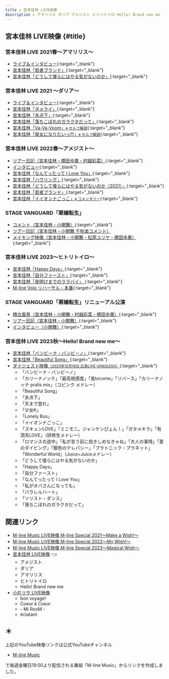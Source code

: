 ```yaml
---
title : 宮本佳林 LIVE映像
description : アマリリス ダリア アメジスト ヒトリトイロ Hello! Brand new me
---
```

## 宮本佳林 LIVE映像 {#title}

### 宮本佳林 LIVE 2021春～アマリリス～
* [<i class="fa-lg fa-brands fa-youtube"></i> ライブ＆インタビュー](https://www.youtube.com/watch?v=un2l69sgD3Q&t=18m16s){:target="_blank"}
* [<i class="fa-lg fa-brands fa-youtube"></i> 宮本佳林「若者ブランド」](https://www.youtube.com/watch?v=v0ei3Dge4-8&t=21m4s){:target="_blank"}
* [<i class="fa-lg fa-brands fa-youtube"></i> 宮本佳林「どうして僕らにはやる気がないのか」](https://www.youtube.com/watch?v=5dJvQZM0h5Q&t=2m22s){:target="_blank"}

### 宮本佳林 LIVE 2021 ～ダリア～
* [<i class="fa-lg fa-brands fa-youtube"></i> ライブ＆インタビュー](https://www.youtube.com/watch?v=BrZQu8vyzjA&t=15m2s){:target="_blank"}
* [<i class="fa-lg fa-brands fa-youtube"></i> 宮本佳林「タメライ」](https://www.youtube.com/watch?v=Iv7J1M4UWGc&t=2m12s){:target="_blank"}
* [<i class="fa-lg fa-brands fa-youtube"></i> 宮本佳林「氷点下」](https://www.youtube.com/watch?v=PDj4BOE5PA8&t=10m35s){:target="_blank"}
* [<i class="fa-lg fa-brands fa-youtube"></i> 宮本佳林「落ちこぼれのガラクタだって」](https://www.youtube.com/watch?v=l_SkogtdkcM&t=16m33s){:target="_blank"}
* [<i class="fa-lg fa-brands fa-youtube"></i> 宮本佳林「Va-Va-Voom」<small>※ セルフ解説</small>](https://www.youtube.com/watch?v=NdxbeIOsHWI&t=27m8s){:target="_blank"}
* [<i class="fa-lg fa-brands fa-youtube"></i> 宮本佳林「彼女になりたいっ!!!」<small>※ セルフ解説</small>](https://www.youtube.com/watch?v=YFrh5mHSSCI&t=9m16s){:target="_blank"}

### 宮本佳林 LIVE 2022春～アメジスト～
* [<i class="fa-lg fa-brands fa-youtube"></i> ツアー日記（宮本佳林・橋田歩果・村越彩菜）](https://www.youtube.com/watch?v=z0zG2Py05lg&t=17m49s){:target="_blank"}
* [<i class="fa-lg fa-brands fa-youtube"></i> インタビュー](https://www.youtube.com/watch?v=14RRXEjiBxg&t=15m0s){:target="_blank"}
* [<i class="fa-lg fa-brands fa-youtube"></i> 宮本佳林「なんてったって I Love You」](https://www.youtube.com/watch?v=N4g2iWwMBY0&t=3m34s){:target="_blank"}
* [<i class="fa-lg fa-brands fa-youtube"></i> 宮本佳林「ハウリング」](https://www.youtube.com/watch?v=sVeS_aWt8_k&t=25m23s){:target="_blank"}
* [<i class="fa-lg fa-brands fa-youtube"></i> 宮本佳林「どうして僕らにはやる気がないのか（2021）」](https://www.youtube.com/watch?v=jPrEIcnbSh0&t=26m14s){:target="_blank"}
* [<i class="fa-lg fa-brands fa-youtube"></i> 宮本佳林「若者ブランド」](https://www.youtube.com/watch?v=q5tRVzxanOI&t=16m45s){:target="_blank"}
* [<i class="fa-lg fa-brands fa-youtube"></i> 宮本佳林「イイオンナごっこ」<small>※ コメンタリー</small>](https://www.youtube.com/watch?v=40HPuMPjB1I&t=21m55s){:target="_blank"}

### STAGE VANGUARD「悪嬢転生」
* [<i class="fa-lg fa-brands fa-youtube"></i> コメント（宮本佳林・小関舞）](https://www.youtube.com/watch?v=q5tRVzxanOI&t=25m44s){:target="_blank"}
* [<i class="fa-lg fa-brands fa-youtube"></i> ツアー日記（宮本佳林・小関舞 千秋楽コメント）](https://www.youtube.com/watch?v=V7xfzsXp9Ls&t=6m50s)
* [<i class="fa-lg fa-brands fa-youtube"></i> メイキング映像（宮本佳林・小関舞・松原ユリヤ・橋田歩果）](https://www.youtube.com/watch?v=lW-3ARXEm18&t=3m17s){:target="_blank"}

### 宮本佳林 LIVE 2023〜ヒトリトイロ〜
* [<i class="fa-lg fa-brands fa-youtube"></i> 宮本佳林「Happy Days」](https://www.youtube.com/watch?v=NgAsR--Sq1A&t=10m25s){:target="_blank"}
* [<i class="fa-lg fa-brands fa-youtube"></i> 宮本佳林「自分ファースト」](https://www.youtube.com/watch?v=dZpljq8vxSQ&t=14m38s){:target="_blank"}
* [<i class="fa-lg fa-brands fa-youtube"></i> 宮本佳林「夜明けまでのララバイ」 ](https://www.youtube.com/watch?v=HrxY93v3DPI&t=11m22s){:target="_blank"}
* [<i class="fa-lg fa-brands fa-youtube"></i> M-line Volg リハーサル・本番](https://www.youtube.com/watch?v=RtYVfY9ATSw&t=30m48s){:target="_blank"}

### STAGE VANGUARD「悪嬢転生」リニューアル公演
* [<i class="fa-lg fa-brands fa-youtube"></i> 稽古風景（宮本佳林・小関舞・村越彩菜・橋田歩果）](https://www.youtube.com/watch?v=mSAFP1loLnI&t=9m57s){:target="_blank"}
* [<i class="fa-lg fa-brands fa-youtube"></i> ツアー日記（宮本佳林・小関舞）](https://www.youtube.com/watch?v=aqgdX44Q6ao&t=25m16s){:target="_blank"}
* [<i class="fa-lg fa-brands fa-youtube"></i> インタビュー（小関舞）](https://www.youtube.com/watch?v=aqgdX44Q6ao&t=25m16s){:target="_blank"}

### 宮本佳林 LIVE 2023秋～Hello! Brand new me～
* [<i class="fa-lg fa-brands fa-youtube"></i> 宮本佳林「バンビーナ・バンビーノ」](https://www.youtube.com/watch?v=6njGwroq86Q&t=3m38s){:target="_blank"}
* [<i class="fa-lg fa-brands fa-youtube"></i> 宮本佳林「Beautiful Song」](https://www.youtube.com/watch?v=doV8B5rZrLA&t=11m40s){:target="_blank"}
* [<i class="fa-lg fa-brands fa-youtube"></i> ダイジェスト映像<small>（2023年12月16日 広島LIVE VANQUISH）</small>](https://www.youtube.com/watch?v=dvdtHzcPWtk){:target="_blank"}
  * 「バンビーナ・バンビーノ」
  * 「カリーナノッテ」「最高視感度」「兎tocome」「リバース」「カリーナノッテ pralis mix」（コピンク メドレー）
  * 「Beautiful Song」
  * 「氷点下」
  * 「天まで登れ」
  * 「少女K」
  * 「Lonely Bus」
  * 「イイオンナごっこ」
  * 「ズキュンLOVE」「ミニモニ。ジャンケンぴょん！」「ガタメキラ」「有頂天LOVE」（研修生メドレー）
  * 「ロマンスの途中」「私が言う前に抱きしめなきゃね」「大人の事情」「愛のダイビング」「銀色のテレパシー」「プラトニック・プラネット」「Wonderful World」（Juice=Juiceメドレー）
  * 「どうして僕らにはやる気がないのか」
  * 「Happy Days」
  * 「自分ファースト」
  * 「なんてったって I Love You」
  * 「私がオバさんになっても」
  * 「パラレルハート」
  * 「ソリスト・ダンス」
  * 「落ちこぼれのガラクタだって」

## 関連リンク
* [M-line Music LIVE映像 M-line Special 2021～Make a Wish!～](./MSMW2021.md)
* [M-line Music LIVE映像 M-line Special 2022～My Wish!～](./MSMW2022.md)
* [M-line Music LIVE映像 M-line Special 2023～Magical Wish～](./MSMW2023.md)
* [宮本佳林 LIVE映像](#title) 👈
  * アメジスト
  * ダリア
  * アマリリス
  * ヒトリトイロ
  * Hello! Brand new me
* [小片リサ LIVE映像](./risa.md)
  * bon voyage!
  * Coeur à Coeur
  * \- Mi RooM \-
  * éclatant

## ＊

上記のYouTube映像リンクは公式YouTubeチャンネル

* [<i class="fa-lg fa-brands fa-youtube"></i> M-line Music](https://www.youtube.com/@mlinemusic)  

で毎週金曜日19:00より配信される番組「M-line Music」からリンクを作成しました。